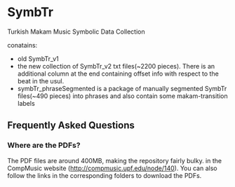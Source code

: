 SymbTr
======

Turkish Makam Music Symbolic Data Collection

conatains:
- old SymbTr_v1
- the new collection of SymbTr_v2 txt files(~2200 pieces). There is an additional column at the end containing offset info with respect to the beat in the usul. 
- symbTr_phraseSegmented is a package of manually segmented SymbTr files(~490 pieces) into phrases and also contain some makam-transition labels 

Frequently Asked Questions
--------------

### Where are the PDFs?

The PDF files are around 400MB, making the repository fairly bulky. in the CompMusic website (http://compmusic.upf.edu/node/140). You can also follow the links in the corresponding folders to download the PDFs.
